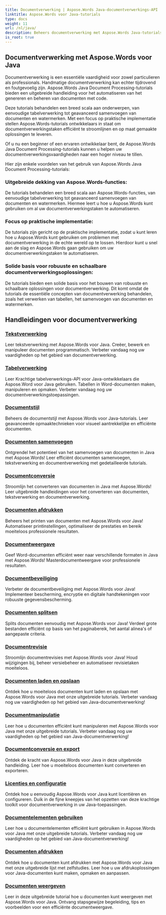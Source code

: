```yaml
---
title: Documentverwerking | Aspose.Words Java-documentverwerkings-API
linktitle: Aspose.Words voor Java-tutorials
type: docs
weight: 11
url: /nl/java/
description: Beheers documentverwerking met Aspose.Words Java-tutorials. Leer tekstverwerking, tabelverwerking, samenvoegen en meer. Automatiseer documenttaken efficiënt.
is_root: true
---
```

## Documentverwerking met Aspose.Words voor Java
Documentverwerking is een essentiële vaardigheid voor zowel particulieren als professionals. Handmatige documentverwerking kan echter tijdrovend en foutgevoelig zijn. Aspose.Words Java Document Processing-tutorials bieden een uitgebreide handleiding voor het automatiseren van het genereren en beheren van documenten met code.

Deze tutorials behandelen een breed scala aan onderwerpen, van eenvoudige tabelverwerking tot geavanceerd samenvoegen van documenten en watermerken. Met een focus op praktische implementatie stellen Aspose.Words-tutorials ontwikkelaars in staat om documentverwerkingstaken efficiënt te stroomlijnen en op maat gemaakte oplossingen te leveren.

Of u nu een beginner of een ervaren ontwikkelaar bent, de Aspose.Words Java Document Processing-tutorials kunnen u helpen uw documentverwerkingsvaardigheden naar een hoger niveau te tillen.

Hier zijn enkele voordelen van het gebruik van Aspose.Words Java Document Processing-tutorials:

### Uitgebreide dekking van Aspose.Words-functies: 
De tutorials behandelen een breed scala aan Aspose.Words-functies, van eenvoudige tabelverwerking tot geavanceerd samenvoegen van documenten en watermerken. Hiermee leert u hoe u Aspose.Words kunt gebruiken om al uw documentverwerkingstaken te automatiseren.
### Focus op praktische implementatie: 
De tutorials zijn gericht op de praktische implementatie, zodat u kunt leren hoe u Aspose.Words kunt gebruiken om problemen met documentverwerking in de echte wereld op te lossen. Hierdoor kunt u snel aan de slag en Aspose.Words gaan gebruiken om uw documentverwerkingstaken te automatiseren.
### Solide basis voor robuuste en schaalbare documentverwerkingsoplossingen:
De tutorials bieden een solide basis voor het bouwen van robuuste en schaalbare oplossingen voor documentverwerking. Dit komt omdat de tutorials de essentiële concepten van documentverwerking behandelen, zoals het verwerken van tabellen, het samenvoegen van documenten en watermerken.
## Handleidingen voor documentverwerking
### [Tekstverwerking](./word-processing/) 
Leer tekstverwerking met Aspose.Words voor Java. Creëer, bewerk en manipuleer documenten programmatisch. Verbeter vandaag nog uw vaardigheden op het gebied van documentverwerking.
### [Tabelverwerking](./table-processing/)
Leer Krachtige tabelverwerkings-API voor Java-ontwikkelaars die Aspose.Word voor Java gebruiken. Tabellen in Word-documenten maken, manipuleren en opmaken. Verbeter vandaag nog uw documentverwerkingstoepassingen.
### [Documentstijl](./document-styling/)
Beheers de documentstijl met Aspose.Words voor Java-tutorials. Leer geavanceerde opmaaktechnieken voor visueel aantrekkelijke en efficiënte documenten. 
### [Documenten samenvoegen](./document-merging/)
Ontgrendel het potentieel van het samenvoegen van documenten in Java met Aspose.Words! Leer efficiënt documenten samenvoegen, tekstverwerking en documentverwerking met gedetailleerde tutorials. 
### [Documentconversie](./document-converting/)
Stroomlijn het converteren van documenten in Java met Aspose.Words! Leer uitgebreide handleidingen voor het converteren van documenten, tekstverwerking en documentverwerking.
### [Documenten afdrukken](./document-printing/)
Beheers het printen van documenten met Aspose.Words voor Java! Automatiseer printinstellingen, optimaliseer de prestaties en bereik moeiteloos professionele resultaten.
### [Documentweergave](./document-rendering/)
Geef Word-documenten efficiënt weer naar verschillende formaten in Java met Aspose.Words! Masterdocumentweergave voor professionele resultaten.
### [Documentbeveiliging](./document-security/)
Verbeter de documentbeveiliging met Aspose.Words voor Java! Implementeer bescherming, encryptie en digitale handtekeningen voor robuuste gegevensbescherming. 
### [Documenten splitsen](./document-splitting/)
Splits documenten eenvoudig met Aspose.Words voor Java! Verdeel grote bestanden efficiënt op basis van het paginabereik, het aantal alinea's of aangepaste criteria.
### [Documentrevisie](./document-revision/)
Stroomlijn documentrevisies met Aspose.Words voor Java! Houd wijzigingen bij, beheer versiebeheer en automatiseer revisietaken moeiteloos. 
### [Documenten laden en opslaan](./document-loading-and-saving/)
Ontdek hoe u moeiteloos documenten kunt laden en opslaan met Aspose.Words voor Java met onze uitgebreide tutorials. Verbeter vandaag nog uw vaardigheden op het gebied van Java-documentverwerking!
### [Documentmanipulatie](./document-manipulation/)
Leer hoe u documenten efficiënt kunt manipuleren met Aspose.Words voor Java met onze uitgebreide tutorials. Verbeter vandaag nog uw vaardigheden op het gebied van Java-documentverwerking!
### [Documentconversie en export](./document-conversion-and-export/)
Ontdek de kracht van Aspose.Words voor Java in deze uitgebreide handleiding. Leer hoe u moeiteloos documenten kunt converteren en exporteren.
### [Licenties en configuratie](./licensing-and-configuration/)
Ontdek hoe u eenvoudig Aspose.Words voor Java kunt licentiëren en configureren. Duik in de fijne kneepjes van het opzetten van deze krachtige toolkit voor documentverwerking in uw Java-toepassingen.
### [Documentelementen gebruiken](./using-document-elements/)
Leer hoe u documentelementen efficiënt kunt gebruiken in Aspose.Words voor Java met onze uitgebreide tutorials. Verbeter vandaag nog uw vaardigheden op het gebied van Java-documentverwerking!
### [Documenten afdrukken](./printing-documents/)
Ontdek hoe u documenten kunt afdrukken met Aspose.Words voor Java met onze uitgebreide lijst met zelfstudies. Leer hoe u uw afdrukoplossingen voor Java-documenten kunt maken, opmaken en aanpassen.
### [Documenten weergeven](./rendering-documents/)
Leer in deze uitgebreide tutorial hoe u documenten kunt weergeven met Aspose.Words voor Java. Ontvang stapsgewijze begeleiding, tips en voorbeelden voor een efficiënte documentweergave.